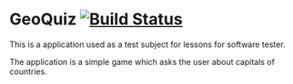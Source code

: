 # GeoQuiz [![Build Status](https://travis-ci.com/bartoszbialecki/GeoQuiz.svg?branch=master)](https://travis-ci.com/bartoszbialecki/GeoQuiz)

This is a application used as a test subject for lessons for software tester.

The application is a simple game which asks the user about capitals of countries.